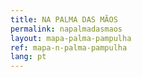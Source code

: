 ```yaml
---
title: NA PALMA DAS MÃOS
permalink: napalmadasmaos
layout: mapa-palma-pampulha
ref: mapa-n-palma-pampulha
lang: pt
---
```





